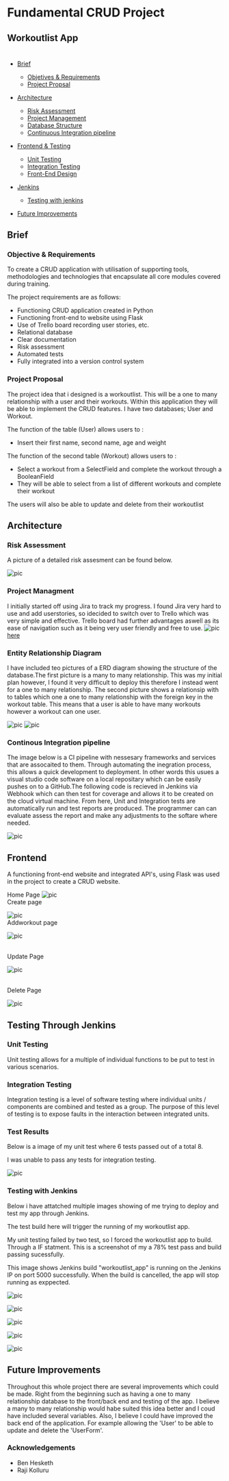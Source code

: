 # Fundamental CRUD Project
## Workoutlist App
# 


* [Brief](#Brief) 
  * [Objetives & Requirements](#)
  * [Project Propsal](#)
* [Architecture](#architecture)
  * [Risk Assessment](#risk-assessment)
  * [Project Management](#trello-board)
  * [Database Structure](#entity-relationship-diagram)
  * [Continuous Integration pipeline](#continuous-integration)
* [Frontend & Testing](#developmentandtesting)
  * [Unit Testing](#unit-testing)
  * [Integration Testing](#unit-testing)
  * [Front-End Design](#front-end)


* [Jenkins](#Jeknins)
  * [Testing with jenkins](#Testing)
* [Future Improvements](#FutureImprovements)

## Brief

### Objective & Requirements
To create a CRUD application with utilisation of supporting tools,
methodologies and technologies that encapsulate all core modules
covered during training.

The project requirements are as follows:

* Functioning CRUD application created in Python
* Functioning front-end to website using Flask
* Use of Trello board recording user stories, etc.
* Relational database
* Clear documentation 
* Risk assessment
* Automated tests 
* Fully integrated into a version control system

### Project Proposal
The project idea that i designed is a workoutlist. This will be a one to many relationship with a user and their workouts. Within this application they will be able to implement the CRUD features. I have two databases; User and Workout.

The function of the table (User) allows users to :
* Insert their first name, second name, age and weight


The function of the second table (Workout) allows users to :

* Select a workout from a SelectField and complete the workout through a BooleanField
* They will be able to select from a list of different workouts and complete their workout

The users will also be able to update and delete from their workoutlist


## Architecture

### Risk Assessment
A picture of a detailed risk assesment can be found below. 

![pic](https://github.com/armankhanx14/QAPROJECT/blob/master/images/RiskAssessmentPic.png)




### Project Managment
I initially started off using Jira to track my progress. I found Jira very hard to use and add userstories, so idecided to switch over to Trello which was very simple and effective. Trello board had further advantages aswell as its ease of navigation such as it being very user friendly and free to use.
![pic](https://github.com/armankhanx14/QAPROJECT/blob/master/images/trelloscreenshot.png)
[here](https://trello.com/b/W2lgOrnx/kanban-template)

### Entity Relationship Diagram
I have included teo pictures of a ERD diagram showing the structure of the database.The first picture is a many to many relationship. This was my initial plan however, I found it very difficult to deploy this therefore I instead went for a one to many relationship. The second  picture shows a relationsip with to tables which one a one to many relationship with the foreign key in the workout table. This means that a user is able to have many workouts however a workout can one user.

![pic](https://github.com/armankhanx14/QAPROJECT/blob/master/images/erd.png)
![pic](https://github.com/armankhanx14/QAPROJECT/blob/master/images/manytomany.png)


### Continous Integration pipeline

The image below is a CI pipeline with nessesary frameworks and services that are assocaited to them. Through automating the inegration process, this allows a quick development to deployment. In other words this usues a visual studio code software on a local repositary which can be easily pushes on to a GitHub.The following code is recieved in Jenkins via  Webhook which can then test for coverage and allows it to be created on the cloud virtual machine. From here, Unit and Integration tests are automatically run and test reports are produced. The programmer can can evaluate assess the report and make any adjustments to the softare where needed.

![pic](https://github.com/armankhanx14/QAPROJECT/blob/master/images/CIPIPELINE.png)

## Frontend 

A functioning front-end website and integrated API's, using Flask was used in the project to create a CRUD website.

Home Page
![pic](https://github.com/armankhanx14/QAPROJECT/blob/master/images/HOME.png)
</br>
Create page

![pic](https://github.com/armankhanx14/QAPROJECT/blob/master/images/CREATE.png)
</br>
Addworkout page

![pic](https://github.com/armankhanx14/QAPROJECT/blob/master/images/WORKOUTLIST.png)

</br>
Update Page

![pic](https://github.com/armankhanx14/QAPROJECT/blob/master/images/WORKOUTLIST.png)

</br>
Delete Page

![pic]()


## Testing Through Jenkins

### Unit Testing
Unit testing allows for a multiple of individual functions to be put to test in various scenarios.




### Integration Testing
Integration testing  is a level of software testing where individual units / components are combined and tested as a group. The purpose of this level of testing is to expose faults in the interaction between integrated units.


###  Test Results
Below is a image of my unit test where 6 tests passed out of a total 8.

I was unable to pass any tests for integration testing.

![pic](https://github.com/armankhanx14/QAPROJECT/blob/master/images/83%25%20unit%20test%20pass.png)



### Testing with Jenkins
Below i have attatched multiple images showing of me trying to deploy and test my app through Jenkins.

The test build here will trigger the running of my workoutlist app.

My unit testing failed by two test, so I forced the workoutlist app to build. Through a IF statment. This is a screenshot of my a 78% test pass and build passing sucessfully.

This image shows Jenkins build "workoutlist_app" is running on the Jenkins IP on port 5000 successfully. When the build is cancelled, the app will stop running as exppected.

![pic](https://github.com/armankhanx14/QAPROJECT/blob/master/images/jenkins1.png)

![pic](https://github.com/armankhanx14/QAPROJECT/blob/master/images/JENKINS2.png)

![pic](https://github.com/armankhanx14/QAPROJECT/blob/master/images/JENKINS3TESTREPORT.png)

![pic](https://github.com/armankhanx14/QAPROJECT/blob/master/images/JENKINSIP5.png)

![pic](https://github.com/armankhanx14/QAPROJECT/blob/master/images/JENKINSTESTREPORT6.png)

## Future Improvements

Throughout this whole project there are several improvements which could be made. Right from the beginning such as having a one to many relationship database to the front/back end and testing of the app. I believe a many to many relationship would habe suited this idea better and I coud have included several variables. Also, I believe I could have improved the back end of the application. For example allowing the 'User' to be able to update and delete the 'UserForm'.

### Acknowledgements
* Ben Hesketh
* Raji Kolluru
